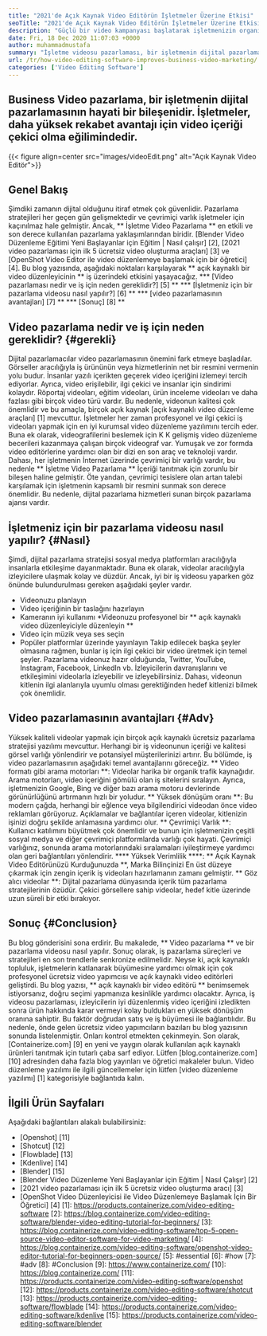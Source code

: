 ```yaml
---
title: "2021'de Açık Kaynak Video Editörün İşletmeler Üzerine Etkisi" 
seoTitle: "2021'de Açık Kaynak Video Editörün İşletmeler Üzerine Etkisi" 
description: "Güçlü bir video kampanyası başlatarak işletmenizin organik trafiğini artırın. Bu blog yazısı, açık kaynaklı bir video düzenleyicisi kullanmanın avantajlarını açıklar." 
date: Fri, 18 Dec 2020 11:07:03 +0000
author: muhammadmustafa
summary: "İşletme videosu pazarlaması, bir işletmenin dijital pazarlamasının hayati bir bileşenidir. İşletmeler, daha yüksek rekabet avantajı için video içeriği çekici olma eğilimindedir." 
url: /tr/how-video-editing-software-improves-business-video-marketing/
categories: ['Video Editing Software']
---
```


## Business Video pazarlama, bir işletmenin dijital pazarlamasının hayati bir bileşenidir. İşletmeler, daha yüksek rekabet avantajı için video içeriği çekici olma eğilimindedir.

{{< figure align=center src="images/videoEdit.png" alt="Açık Kaynak Video Editör">}}


## Genel Bakış
Şimdiki zamanın dijital olduğunu itiraf etmek çok güvenlidir. Pazarlama stratejileri her geçen gün gelişmektedir ve çevrimiçi varlık işletmeler için kaçınılmaz hale gelmiştir. Ancak, ** İşletme Video Pazarlama ** en etkili ve son derece kullanılan pazarlama yaklaşımlarından biridir. [Blender Video Düzenleme Eğitimi Yeni Başlayanlar için Eğitim | Nasıl çalışır] [2], [2021 video pazarlaması için ilk 5 ücretsiz video oluşturma araçları] [3] ve [OpenShot Video Editor ile video düzenlemeye başlamak için bir öğretici] [4]. Bu blog yazısında, aşağıdaki noktaları karşılayarak ** açık kaynaklı bir video düzenleyicinin ** iş üzerindeki etkisini yaşayacağız.
  *** [Video pazarlaması nedir ve iş için neden gereklidir?] [5] **
  *** [İşletmeniz için bir pazarlama videosu nasıl yapılır?] [6] **
  *** [video pazarlamasının avantajları] [7] **
  *** [Sonuç] [8] **

## Video pazarlama nedir ve iş için neden gereklidir? {#gerekli}
Dijital pazarlamacılar video pazarlamasının önemini fark etmeye başladılar. Görseller aracılığıyla iş ürününün veya hizmetlerinin net bir resmini vermenin yolu budur. İnsanlar yazılı içerikten geçerek video içeriğini izlemeyi tercih ediyorlar. Ayrıca, video erişilebilir, ilgi çekici ve insanlar için sindirimi kolaydır. Röportaj videoları, eğitim videoları, ürün inceleme videoları ve daha fazlası gibi birçok video türü vardır. Bu nedenle, videonun kalitesi çok önemlidir ve bu amaçla, birçok açık kaynak [açık kaynaklı video düzenleme araçları] [1] mevcuttur. İşletmeler her zaman profesyonel ve ilgi çekici iş videoları yapmak için en iyi kurumsal video düzenleme yazılımını tercih eder.
Buna ek olarak, videografilerini beslemek için K K gelişmiş video düzenleme becerileri kazanmaya çalışan birçok videograf var. Yumuşak ve zor formda video editörlerine yardımcı olan bir dizi en son araç ve teknoloji vardır. Dahası, her işletmenin İnternet üzerinde çevrimiçi bir varlığı vardır, bu nedenle ** İşletme Video Pazarlama ** İçeriği tanıtmak için zorunlu bir bileşen haline gelmiştir. Öte yandan, çevrimiçi tesislere olan artan talebi karşılamak için işletmenin kapsamlı bir resmini sunmak son derece önemlidir. Bu nedenle, dijital pazarlama hizmetleri sunan birçok pazarlama ajansı vardır.

## İşletmeniz için bir pazarlama videosu nasıl yapılır? {#Nasıl}
Şimdi, dijital pazarlama stratejisi sosyal medya platformları aracılığıyla insanlarla etkileşime dayanmaktadır. Buna ek olarak, videolar aracılığıyla izleyicilere ulaşmak kolay ve düzdür. Ancak, iyi bir iş videosu yaparken göz önünde bulundurulması gereken aşağıdaki şeyler vardır.
  * Videonuzu planlayın
  * Video içeriğinin bir taslağını hazırlayın
  * Kameranın iyi kullanımı
  *Videonuzu profesyonel bir ** açık kaynaklı video düzenleyiciyle düzenleyin **
  * Video için müzik veya ses seçin
  * Popüler platformlar üzerinde yayınlayın
Takip edilecek başka şeyler olmasına rağmen, bunlar iş için ilgi çekici bir video üretmek için temel şeyler. Pazarlama videonuz hazır olduğunda, Twitter, YouTube, Instagram, Facebook, LinkedIn vb. İzleyicilerin davranışlarını ve etkileşimini videolarla izleyebilir ve izleyebilirsiniz. Dahası, videonun kitlenin ilgi alanlarıyla uyumlu olması gerektiğinden hedef kitlenizi bilmek çok önemlidir.

## Video pazarlamasının avantajları {#Adv}
Yüksek kaliteli videolar yapmak için birçok açık kaynaklı ücretsiz pazarlama stratejisi yazılımı mevcuttur. Herhangi bir iş videonunun içeriği ve kalitesi görsel varlığı yönlendirir ve potansiyel müşterilerinizi artırır. Bu bölümde, iş video pazarlamasının aşağıdaki temel avantajlarını göreceğiz.
** Video formatı gibi arama motorları **: Videolar harika bir organik trafik kaynağıdır. Arama motorları, video içeriğini gömülü olan iş sitelerini sıralayın. Ayrıca, işletmenizin Google, Bing ve diğer bazı arama motoru devlerinde görünürlüğünü artırmanın hızlı bir yoludur.
** Yüksek dönüşüm oranı **: Bu modern çağda, herhangi bir eğlence veya bilgilendirici videodan önce video reklamları görüyoruz. Açıklamalar ve bağlantılar içeren videolar, kitlenizin işinizi doğru şekilde anlamasına yardımcı olur.
** Çevrimiçi Varlık **: Kullanıcı katılımını büyütmek çok önemlidir ve bunun için işletmenizin çeşitli sosyal medya ve diğer çevrimiçi platformlarda varlığı çok hayati. Çevrimiçi varlığınız, sonunda arama motorlarındaki sıralamaları iyileştirmeye yardımcı olan geri bağlantıları yönlendirir.
**** Yüksek Verimlilik ****: ** Açık Kaynak Video Editörünüzü Kurduğunuzda **, Marka Bilinçinizi En üst düzeye çıkarmak için zengin içerik iş videoları hazırlamanın zamanı gelmiştir.
** Göz alıcı videolar **: Dijital pazarlama dünyasında içerik tüm pazarlama stratejilerinin özüdür. Çekici görsellere sahip videolar, hedef kitle üzerinde uzun süreli bir etki bırakıyor.

## Sonuç {#Conclusion}
Bu blog gönderisini sona erdirir. Bu makalede, ** Video pazarlama ** ve bir pazarlama videosu nasıl yapılır. Sonuç olarak, iş pazarlama süreçleri ve stratejileri en son trendlerle senkronize edilmelidir. Neyse ki, açık kaynaklı topluluk, işletmelerin katlanarak büyümesine yardımcı olmak için çok profesyonel ücretsiz video yapımcısı ve açık kaynaklı video editörleri geliştirdi. Bu blog yazısı, ** açık kaynaklı bir video editörü ** benimsemek istiyorsanız, doğru seçimi yapmanıza kesinlikle yardımcı olacaktır. Ayrıca, iş videosu pazarlaması, izleyicilerin iyi düzenlenmiş video içeriğini izledikten sonra ürün hakkında karar vermeyi kolay buldukları en yüksek dönüşüm oranına sahiptir. Bu faktör doğrudan satış ve iş büyümesi ile bağlantılıdır. Bu nedenle, önde gelen ücretsiz video yapımcıların bazıları bu blog yazısının sonunda listelenmiştir. Onları kontrol etmekten çekinmeyin.
Son olarak, [Containerize.com] [9] en yeni ve yaygın olarak kullanılan açık kaynaklı ürünleri tanıtmak için tutarlı çaba sarf ediyor. Lütfen [blog.containerize.com] [10] adresinden daha fazla blog yayınları ve öğretici makaleler bulun. Video düzenleme yazılımı ile ilgili güncellemeler için lütfen [video düzenleme yazılımı] [1] kategorisiyle bağlantıda kalın.

## İlgili Ürün Sayfaları
Aşağıdaki bağlantıları alakalı bulabilirsiniz:
  * [Openshot] [11]
  * [Shotcut] [12]
  * [Flowblade] [13]
  * [Kdenlive] [14]
  * [Blender] [15]
  * [Blender Video Düzenleme Yeni Başlayanlar için Eğitim | Nasıl Çalışır] [2]
  * [2021 video pazarlaması için ilk 5 ücretsiz video oluşturma aracı] [3]
  * [OpenShot Video Düzenleyicisi ile Video Düzenlemeye Başlamak İçin Bir Öğretici] [4]
[1]: https://products.containerize.com/video-editing-software
[2]: https://blog.containerize.com/video-editing-software/blender-video-editing-tutorial-for-beginners/
[3]: https://blog.containerize.com/video-editing-software/top-5-open-source-video-editor-software-for-video-marketing/
[4]: https://blog.containerize.com/video-editing-software/openshot-video-editor-tutorial-for-beginners-open-source/
[5]: #essential
[6]: #how
[7]: #adv
[8]: #Conclusion
[9]: https://www.containerize.com/
[10]: https://blog.containerize.com/
[11]: https://products.containerize.com/video-editing-software/openshot
[12]: https://products.containerize.com/video-editing-software/shotcut
[13]: https://products.containerize.com/video-editing-software/flowblade
[14]: https://products.containerize.com/video-editing-software/kdenlive
[15]: https://products.containerize.com/video-editing-software/blender
